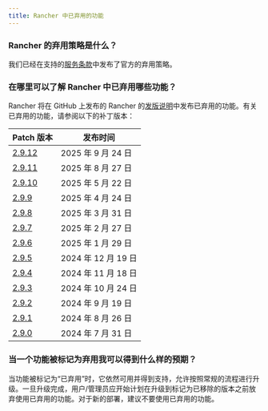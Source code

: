 ```yaml
---
title: Rancher 中已弃用的功能
---
```


<head>
  <link rel="canonical" href="https://ranchermanager.docs.rancher.com/zh/faq/deprecated-features"/>
</head>

### Rancher 的弃用策略是什么？

我们已经在支持的[服务条款](https://rancher.com/support-maintenance-terms)中发布了官方的弃用策略。

### 在哪里可以了解 Rancher 中已弃用哪些功能？

Rancher 将在 GitHub 上发布的 Rancher 的[发版说明](https://github.com/rancher/rancher/releases)中发布已弃用的功能。有关已弃用的功能，请参阅以下的补丁版本：

| Patch 版本                                                      | 发布时间            |
| --------------------------------------------------------------- | -------------------|
| [2.9.12](https://github.com/rancher/rancher/releases/tag/v2.9.12)| 2025 年 9 月 24 日 |
| [2.9.11](https://github.com/rancher/rancher/releases/tag/v2.9.11)| 2025 年 8 月 27 日 |
| [2.9.10](https://github.com/rancher/rancher/releases/tag/v2.9.10)| 2025 年 5 月 22 日 |
| [2.9.9](https://github.com/rancher/rancher/releases/tag/v2.9.9) | 2025 年 4 月 24 日  |
| [2.9.8](https://github.com/rancher/rancher/releases/tag/v2.9.8) | 2025 年 3 月 31 日  |
| [2.9.7](https://github.com/rancher/rancher/releases/tag/v2.9.7) | 2025 年 2 月 27 日  |
| [2.9.6](https://github.com/rancher/rancher/releases/tag/v2.9.6) | 2025 年 1 月 29 日  |
| [2.9.5](https://github.com/rancher/rancher/releases/tag/v2.9.5) | 2024 年 12 月 19 日 |
| [2.9.4](https://github.com/rancher/rancher/releases/tag/v2.9.4) | 2024 年 11 月 18 日 |
| [2.9.3](https://github.com/rancher/rancher/releases/tag/v2.9.3) | 2024 年 10 月 24 日 |
| [2.9.2](https://github.com/rancher/rancher/releases/tag/v2.9.2) | 2024 年 9 月 19 日  |
| [2.9.1](https://github.com/rancher/rancher/releases/tag/v2.9.1) | 2024 年 8 月 26 日  |
| [2.9.0](https://github.com/rancher/rancher/releases/tag/v2.9.0) | 2024 年 7 月 31 日  |

### 当一个功能被标记为弃用我可以得到什么样的预期？

当功能被标记为“已弃用”时，它依然可用并得到支持，允许按照常规的流程进行升级。一旦升级完成，用户/管理员应开始计划在升级到标记为已移除的版本之前放弃使用已弃用的功能。对于新的部署，建议不要使用已弃用的功能。
